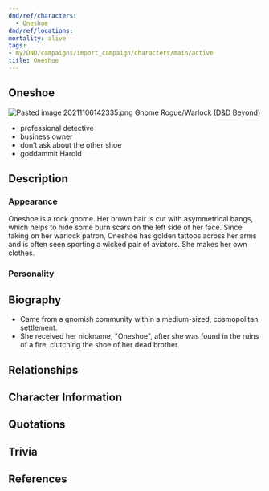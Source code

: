 ```yaml
---
dnd/ref/characters:
  - Oneshoe
dnd/ref/locations:
mortality: alive
tags:
- my/DND/campaigns/import_campaign/characters/main/active
title: Oneshoe
---
```


## Oneshoe

![Pasted image 20211106142335.png](/images/dnd/pc-onshoe.png)
Gnome Rogue/Warlock
[(D&D Beyond)](https://ddb.ac/characters/4096309/smb8F9)

- professional detective
- business owner
- don’t ask about the other shoe
- goddammit Harold

## Description

### Appearance

Oneshoe is a rock gnome. Her brown hair is cut with asymmetrical bangs, which helps to hide some burn scars on the left side of her face. Since taking on her warlock patron, Oneshoe has golden tattoos across her arms and is often seen sporting a wicked pair of aviators. She makes her own clothes.

### Personality

## Biography

- Came from a gnomish community within a medium-sized, cosmopolitan settlement.
- She received her nickname, "Oneshoe", after she was found in the ruins of a fire, clutching the shoe of her dead brother.

## Relationships

## Character Information

## Quotations

## Trivia

## References
